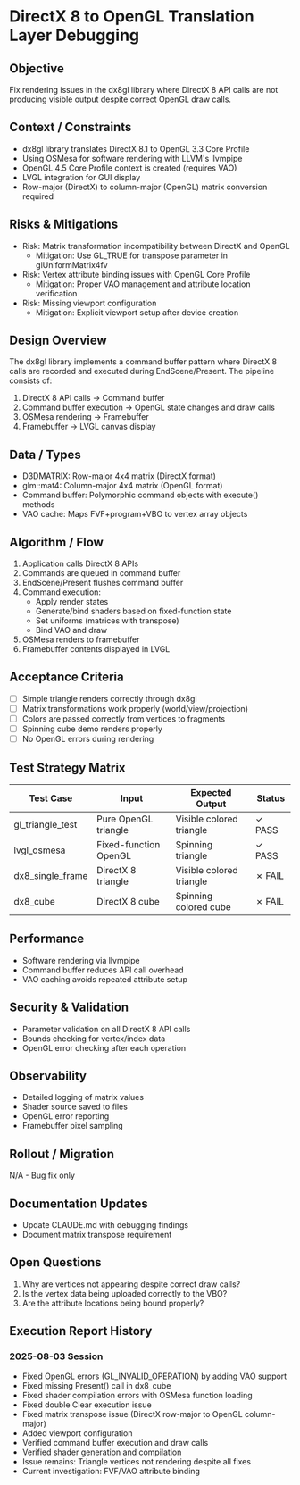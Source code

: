 # DirectX 8 to OpenGL Translation Layer Debugging

## Objective
Fix rendering issues in the dx8gl library where DirectX 8 API calls are not producing visible output despite correct OpenGL draw calls.

## Context / Constraints
- dx8gl library translates DirectX 8.1 to OpenGL 3.3 Core Profile
- Using OSMesa for software rendering with LLVM's llvmpipe
- OpenGL 4.5 Core Profile context is created (requires VAO)
- LVGL integration for GUI display
- Row-major (DirectX) to column-major (OpenGL) matrix conversion required

## Risks & Mitigations
- Risk: Matrix transformation incompatibility between DirectX and OpenGL
  - Mitigation: Use GL_TRUE for transpose parameter in glUniformMatrix4fv
- Risk: Vertex attribute binding issues with OpenGL Core Profile
  - Mitigation: Proper VAO management and attribute location verification
- Risk: Missing viewport configuration
  - Mitigation: Explicit viewport setup after device creation

## Design Overview
The dx8gl library implements a command buffer pattern where DirectX 8 calls are recorded and executed during EndScene/Present. The pipeline consists of:
1. DirectX 8 API calls → Command buffer
2. Command buffer execution → OpenGL state changes and draw calls
3. OSMesa rendering → Framebuffer
4. Framebuffer → LVGL canvas display

## Data / Types
- D3DMATRIX: Row-major 4x4 matrix (DirectX format)
- glm::mat4: Column-major 4x4 matrix (OpenGL format)
- Command buffer: Polymorphic command objects with execute() methods
- VAO cache: Maps FVF+program+VBO to vertex array objects

## Algorithm / Flow
1. Application calls DirectX 8 APIs
2. Commands are queued in command buffer
3. EndScene/Present flushes command buffer
4. Command execution:
   - Apply render states
   - Generate/bind shaders based on fixed-function state
   - Set uniforms (matrices with transpose)
   - Bind VAO and draw
5. OSMesa renders to framebuffer
6. Framebuffer contents displayed in LVGL

## Acceptance Criteria
- [ ] Simple triangle renders correctly through dx8gl
- [ ] Matrix transformations work properly (world/view/projection)
- [ ] Colors are passed correctly from vertices to fragments
- [ ] Spinning cube demo renders properly
- [ ] No OpenGL errors during rendering

## Test Strategy Matrix
| Test Case | Input | Expected Output | Status |
|-----------|-------|-----------------|---------|
| gl_triangle_test | Pure OpenGL triangle | Visible colored triangle | ✓ PASS |
| lvgl_osmesa | Fixed-function OpenGL | Spinning triangle | ✓ PASS |
| dx8_single_frame | DirectX 8 triangle | Visible colored triangle | ✗ FAIL |
| dx8_cube | DirectX 8 cube | Spinning colored cube | ✗ FAIL |

## Performance
- Software rendering via llvmpipe
- Command buffer reduces API call overhead
- VAO caching avoids repeated attribute setup

## Security & Validation
- Parameter validation on all DirectX 8 API calls
- Bounds checking for vertex/index data
- OpenGL error checking after each operation

## Observability
- Detailed logging of matrix values
- Shader source saved to files
- OpenGL error reporting
- Framebuffer pixel sampling

## Rollout / Migration
N/A - Bug fix only

## Documentation Updates
- Update CLAUDE.md with debugging findings
- Document matrix transpose requirement

## Open Questions
1. Why are vertices not appearing despite correct draw calls?
2. Is the vertex data being uploaded correctly to the VBO?
3. Are the attribute locations being bound properly?

## Execution Report History

### 2025-08-03 Session
- Fixed OpenGL errors (GL_INVALID_OPERATION) by adding VAO support
- Fixed missing Present() call in dx8_cube
- Fixed shader compilation errors with OSMesa function loading
- Fixed double Clear execution issue
- Fixed matrix transpose issue (DirectX row-major to OpenGL column-major)
- Added viewport configuration
- Verified command buffer execution and draw calls
- Verified shader generation and compilation
- Issue remains: Triangle vertices not rendering despite all fixes
- Current investigation: FVF/VAO attribute binding